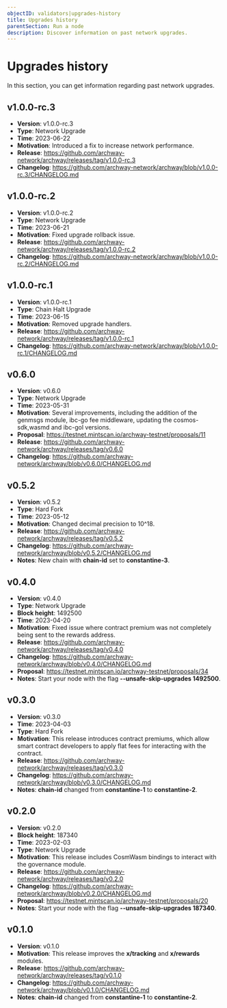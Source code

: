 ```yaml
---
objectID: validators|upgrades-history
title: Upgrades history
parentSection: Run a node
description: Discover information on past network upgrades.
---
```



# Upgrades history

In this section, you can get information regarding past network upgrades.

## v1.0.0-rc.3


- **Version**: v1.0.0-rc.3
- **Type**: Network Upgrade
- **Time**: 2023-06-22
- **Motivation**: Introduced a fix to increase network performance.
- **Release**: https://github.com/archway-network/archway/releases/tag/v1.0.0-rc.3
- **Changelog**: https://github.com/archway-network/archway/blob/v1.0.0-rc.3/CHANGELOG.md


## v1.0.0-rc.2


- **Version**: v1.0.0-rc.2
- **Type**: Network Upgrade
- **Time**: 2023-06-21
- **Motivation**: Fixed upgrade rollback issue.
- **Release**: https://github.com/archway-network/archway/releases/tag/v1.0.0-rc.2
- **Changelog**: https://github.com/archway-network/archway/blob/v1.0.0-rc.2/CHANGELOG.md


## v1.0.0-rc.1


- **Version**: v1.0.0-rc.1
- **Type**: Chain Halt Upgrade
- **Time**: 2023-06-15
- **Motivation**: Removed upgrade handlers.
- **Release**: https://github.com/archway-network/archway/releases/tag/v1.0.0-rc.1
- **Changelog**: https://github.com/archway-network/archway/blob/v1.0.0-rc.1/CHANGELOG.md




## v0.6.0


- **Version**: v0.6.0
- **Type**: Network Upgrade
- **Time**: 2023-05-31
- **Motivation**: Several improvements, including the addition of the genmsgs module, ibc-go fee middleware, updating the cosmos-sdk,wasmd and ibc-gol versions.
- **Proposal**: https://testnet.mintscan.io/archway-testnet/proposals/11
- **Release**: https://github.com/archway-network/archway/releases/tag/v0.6.0
- **Changelog**: https://github.com/archway-network/archway/blob/v0.6.0/CHANGELOG.md


## v0.5.2


- **Version**: v0.5.2
- **Type**: Hard Fork
- **Time**: 2023-05-12
- **Motivation**: Changed decimal precision to 10^18.
- **Release**: https://github.com/archway-network/archway/releases/tag/v0.5.2
- **Changelog**: https://github.com/archway-network/archway/blob/v0.5.2/CHANGELOG.md
- **Notes**: New chain with **chain-id** set to **constantine-3**.


## v0.4.0


- **Version**: v0.4.0
- **Type**: Network Upgrade
- **Block height**: 1492500
- **Time**: 2023-04-20
- **Motivation**: Fixed issue where contract premium was not completely being sent to the rewards address.
- **Release**: https://github.com/archway-network/archway/releases/tag/v0.4.0
- **Changelog**: https://github.com/archway-network/archway/blob/v0.4.0/CHANGELOG.md
- **Proposal**: https://testnet.mintscan.io/archway-testnet/proposals/34
- **Notes**: Start your node with the flag **--unsafe-skip-upgrades 1492500**.



## v0.3.0

- **Version**: v0.3.0
- **Time**: 2023-04-03 
- **Type**: Hard Fork
- **Motivation**: This release introduces contract premiums, which allow smart contract developers to apply flat fees for interacting with the contract.
- **Release**: https://github.com/archway-network/archway/releases/tag/v0.3.0
- **Changelog**: https://github.com/archway-network/archway/blob/v0.3.0/CHANGELOG.md
- **Notes**: **chain-id** changed from **constantine-1** to **constantine-2**.


## v0.2.0

- **Version**: v0.2.0
- **Block height**: 187340
- **Time**: 2023-02-03
- **Type**: Network Upgrade
- **Motivation**: This release includes CosmWasm bindings to interact with the governance module.
- **Release**: https://github.com/archway-network/archway/releases/tag/v0.2.0
- **Changelog**: https://github.com/archway-network/archway/blob/v0.2.0/CHANGELOG.md
- **Proposal**: https://testnet.mintscan.io/archway-testnet/proposals/20
- **Notes**: Start your node with the flag **--unsafe-skip-upgrades 187340**.


## v0.1.0

- **Version**: v0.1.0
- **Motivation**: This release improves the **x/tracking** and **x/rewards** modules.
- **Release**: https://github.com/archway-network/archway/releases/tag/v0.1.0
- **Changelog**: https://github.com/archway-network/archway/blob/v0.1.0/CHANGELOG.md
- **Notes**: **chain-id** changed from **constantine-1** to **constantine-2**.




